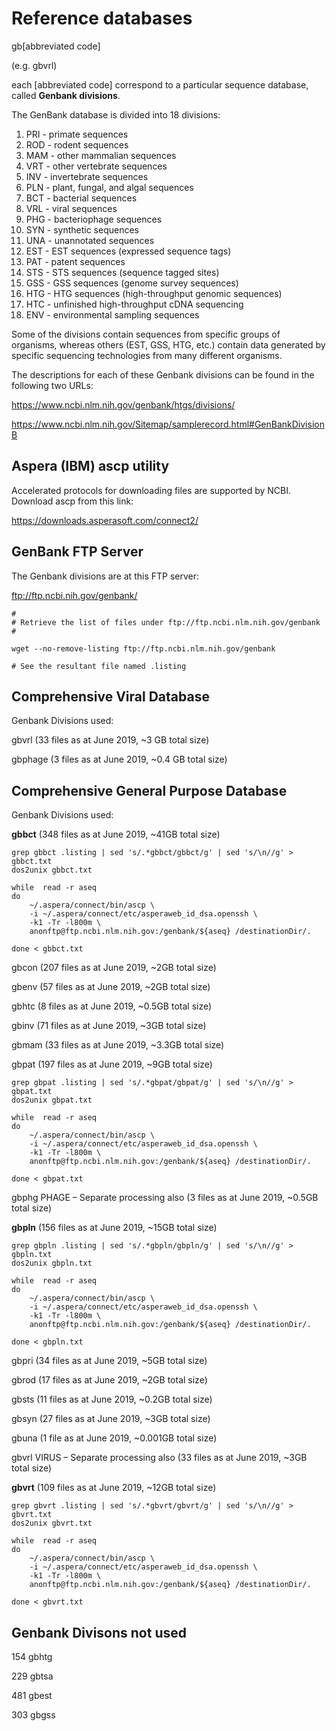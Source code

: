 # Reference databases #
 
 gb[abbreviated code] 
 
 (e.g. gbvrl) 
 
 each [abbreviated code] correspond to a particular sequence database, called **Genbank divisions**. 
 
 The GenBank database is divided into 18 divisions:

  1. PRI - primate sequences
  2. ROD - rodent sequences
  3. MAM - other mammalian sequences
  4. VRT - other vertebrate sequences
  5. INV - invertebrate sequences
  6. PLN - plant, fungal, and algal sequences
  7. BCT - bacterial sequences
  8. VRL - viral sequences
  9. PHG - bacteriophage sequences
10. SYN - synthetic sequences
11. UNA - unannotated sequences
12. EST - EST sequences (expressed sequence tags)
13. PAT - patent sequences
14. STS - STS sequences (sequence tagged sites)
15. GSS - GSS sequences (genome survey sequences)
16. HTG - HTG sequences (high-throughput genomic sequences)
17. HTC - unfinished high-throughput cDNA sequencing
18. ENV - environmental sampling sequences

Some of the divisions contain sequences from specific groups of organisms, whereas others (EST, GSS, HTG, etc.) contain data generated by specific sequencing technologies from many different organisms.

The descriptions for each of these Genbank divisions can be found in the following two URLs: 

https://www.ncbi.nlm.nih.gov/genbank/htgs/divisions/

https://www.ncbi.nlm.nih.gov/Sitemap/samplerecord.html#GenBankDivisionB

## Aspera (IBM) ascp utility ##

Accelerated protocols for downloading files are supported by NCBI. Download ascp from this link:

https://downloads.asperasoft.com/connect2/


## GenBank FTP Server ##

The Genbank divisions are at this FTP server:

ftp://ftp.ncbi.nih.gov/genbank/

```
#
# Retrieve the list of files under ftp://ftp.ncbi.nlm.nih.gov/genbank
# 

wget --no-remove-listing ftp://ftp.ncbi.nlm.nih.gov/genbank

# See the resultant file named .listing
```

## Comprehensive Viral Database ##

Genbank Divisions used:

gbvrl (33 files as at June 2019, ~3 GB total size)

gbphage (3 files as at June 2019, ~0.4 GB total size)

## Comprehensive General Purpose Database ##

Genbank Divisions used:

**gbbct** (348 files as at June 2019, ~41GB total size)

```
grep gbbct .listing | sed 's/.*gbbct/gbbct/g' | sed 's/\n//g' > gbbct.txt
dos2unix gbbct.txt

while  read -r aseq
do
    ~/.aspera/connect/bin/ascp \
    -i ~/.aspera/connect/etc/asperaweb_id_dsa.openssh \
    -k1 -Tr -l800m \
    anonftp@ftp.ncbi.nlm.nih.gov:/genbank/${aseq} /destinationDir/.  

done < gbbct.txt 
```

gbcon (207 files as at June 2019, ~2GB total size)

gbenv (57 files as at June 2019, ~2GB total size)

gbhtc (8 files as at June 2019, ~0.5GB total size) 

gbinv (71 files as at June 2019, ~3GB total size)

gbmam (33 files as at June 2019, ~3.3GB total size)

gbpat (197 files as at June 2019, ~9GB total size)

```
grep gbpat .listing | sed 's/.*gbpat/gbpat/g' | sed 's/\n//g' > gbpat.txt
dos2unix gbpat.txt

while  read -r aseq
do
    ~/.aspera/connect/bin/ascp \
    -i ~/.aspera/connect/etc/asperaweb_id_dsa.openssh \
    -k1 -Tr -l800m \
    anonftp@ftp.ncbi.nlm.nih.gov:/genbank/${aseq} /destinationDir/.  

done < gbpat.txt 
```

gbphg PHAGE – Separate processing also (3 files as at June 2019, ~0.5GB total size)

**gbpln** (156 files as at June 2019, ~15GB total size)

```
grep gbpln .listing | sed 's/.*gbpln/gbpln/g' | sed 's/\n//g' > gbpln.txt
dos2unix gbpln.txt

while  read -r aseq
do
    ~/.aspera/connect/bin/ascp \
    -i ~/.aspera/connect/etc/asperaweb_id_dsa.openssh \
    -k1 -Tr -l800m \
    anonftp@ftp.ncbi.nlm.nih.gov:/genbank/${aseq} /destinationDir/.  

done < gbpln.txt 
```

gbpri (34 files as at June 2019, ~5GB total size)

gbrod (17 files as at June 2019, ~2GB total size)

gbsts (11 files as at June 2019, ~0.2GB total size)

gbsyn (27 files as at June 2019, ~3GB total size)

gbuna (1 file as at June 2019, ~0.001GB total size)

gbvrl VIRUS – Separate processing also (33 files as at June 2019, ~3GB total size)

**gbvrt** (109 files as at June 2019, ~12GB total size)

```
grep gbvrt .listing | sed 's/.*gbvrt/gbvrt/g' | sed 's/\n//g' > gbvrt.txt
dos2unix gbvrt.txt

while  read -r aseq
do
    ~/.aspera/connect/bin/ascp \
    -i ~/.aspera/connect/etc/asperaweb_id_dsa.openssh \
    -k1 -Tr -l800m \
    anonftp@ftp.ncbi.nlm.nih.gov:/genbank/${aseq} /destinationDir/.  

done < gbvrt.txt 
```

## Genbank Divisons not used ##

154 gbhtg 

229 gbtsa 

481 gbest 

303 gbgss
 
